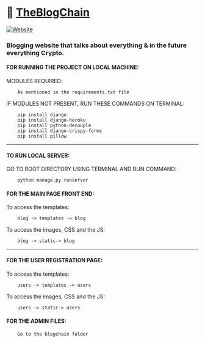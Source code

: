 # 🔗 [TheBlogChain][website]
[![Website](https://img.shields.io/website?label=TheBlogChain.com&style=for-the-badge&url=https://theblogchain.herokuapp.com/)][website]

### Blogging website that talks about everything & in the future everything Crypto.

#### FOR RUNNING THE PROJECT ON LOCAL MACHINE:

MODULES REQUIRED:        

        As mentioned in the requirements.txt file        

IF MODULES NOT PRESENT, RUN THESE COMMANDS ON TERMINAL:

        pip install django
        pip install django-heroku
        pip install python-decouple
        pip install django-crispy-forms
        pip install pillow

---

#### TO RUN LOCAL SERVER:

GO TO ROOT DIRECTORY USING TERMINAL AND RUN COMMAND:
        
        python manage.py runserver

#### FOR THE MAIN PAGE FRONT END:

To access the templates:

        blog -> templates -> blog 

To access the images, CSS and the JS:

        blog -> static-> blog

---
        
#### FOR THE USER REGISTRATION PAGE:

To access the templates:

        users -> templates -> users 

To access the images, CSS and the JS:

        users -> static-> users
        
#### FOR THE ADMIN FILES:

        Go to the blogchain folder

[website]: https://theblogchain.herokuapp.com/
